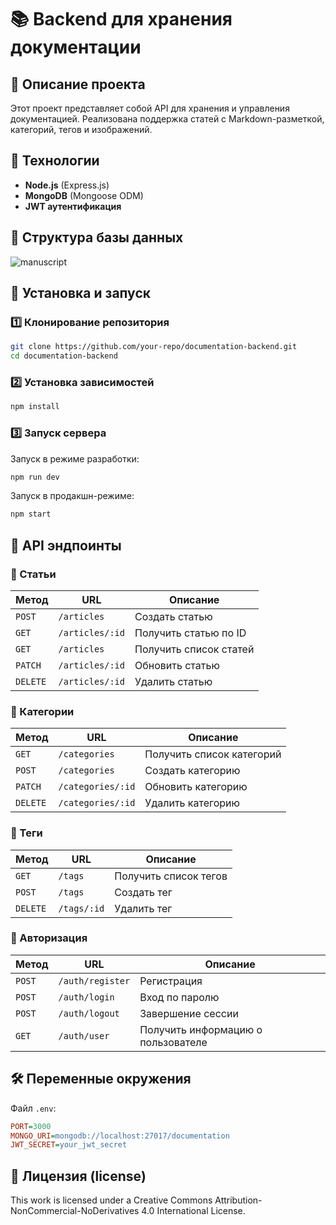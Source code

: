 # 📚 Backend для хранения документации

## 📝 Описание проекта
Этот проект представляет собой API для хранения и управления документацией. Реализована поддержка статей с Markdown-разметкой, категорий, тегов и изображений.

## 🚀 Технологии
- **Node.js** (Express.js)
- **MongoDB** (Mongoose ODM)
- **JWT аутентификация**

## 📂 Структура базы данных
![manuscript](https://github.com/user-attachments/assets/fef7b2f2-26fa-4832-8ebc-229512be8a5f)


## 🔧 Установка и запуск
### 1️⃣ Клонирование репозитория
```bash
git clone https://github.com/your-repo/documentation-backend.git
cd documentation-backend
```
### 2️⃣ Установка зависимостей
```bash
npm install
```
### 3️⃣ Запуск сервера
Запуск в режиме разработки:
```bash
npm run dev
```
Запуск в продакшн-режиме:
```bash
npm start
```

## 📌 API эндпоинты
### 🔹 Статьи
| Метод | URL | Описание |
|---|---|---|
| `POST` | `/articles` | Создать статью |
| `GET` | `/articles/:id` | Получить статью по ID |
| `GET` | `/articles` | Получить список статей |
| `PATCH` | `/articles/:id` | Обновить статью |
| `DELETE` | `/articles/:id` | Удалить статью |

### 🔹 Категории
| Метод | URL | Описание |
|---|---|---|
| `GET` | `/categories` | Получить список категорий |
| `POST` | `/categories` | Создать категорию |
| `PATCH` | `/categories/:id` | Обновить категорию |
| `DELETE` | `/categories/:id` | Удалить категорию |

### 🔹 Теги
| Метод | URL | Описание |
|---|---|---|
| `GET` | `/tags` | Получить список тегов |
| `POST` | `/tags` | Создать тег |
| `DELETE` | `/tags/:id` | Удалить тег |

### 🔹 Авторизация
| Метод | URL | Описание |
|---|---|---|
| `POST` | `/auth/register` | Регистрация |
| `POST` | `/auth/login` | Вход по паролю |
| `POST` | `/auth/logout` | Завершение сессии |
| `GET` | `/auth/user` | Получить информацию о пользователе |

## 🛠 Переменные окружения
Файл `.env`:
```ini
PORT=3000
MONGO_URI=mongodb://localhost:27017/documentation
JWT_SECRET=your_jwt_secret
```

## 📜 Лицензия (license)
This work is licensed under a Creative Commons Attribution-NonCommercial-NoDerivatives 4.0 International License.

